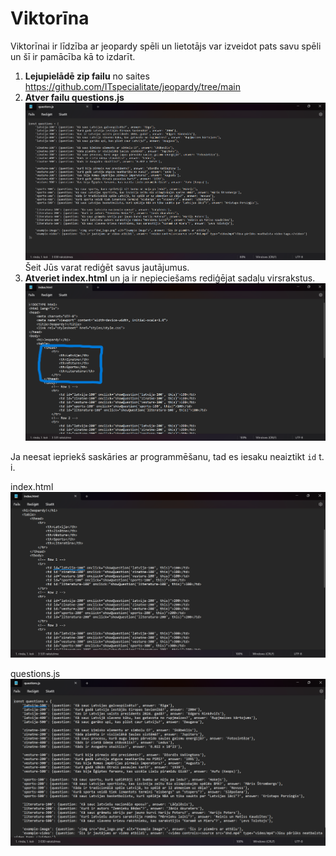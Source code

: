 # Viktorīna

Viktorīnai ir līdzība ar jeopardy spēli un lietotājs var izveidot pats savu spēli un šī ir pamācība kā to izdarīt.

1. **Lejupielādē zip failu** no saites https://github.com/ITspecialitate/jeopardy/tree/main
2. **Atver failu questions.js** ![questions.js img](Ekrānuzņēmums%202024-07-09%20213428.png) Šeit Jūs varat rediģēt savus jautājumus.
3. **Atveriet index.html** un ja ir nepieciešams rediģējat sadaļu virsrakstus. ![index.html img](Ekrānuzņēmums%202024-07-09%20213841.png)

Ja neesat iepriekš saskāries ar programmēšanu, tad es iesaku neaiztikt `id` t. i. 

index.html ![index.html id img](Ekrānuzņēmums%202024-07-09%20214519.png)

questions.js ![questions.js id img](Ekrānuzņēmums%202024-07-09%20214841.png)
